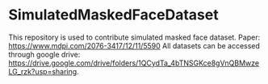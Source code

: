 # SimulatedMaskedFaceDataset
This repository is used to contribute simulated masked face dataset.
Paper: https://www.mdpi.com/2076-3417/12/11/5590
All datasets can be accessed through google drive: https://drive.google.com/drive/folders/1QCydTa_4bTNSGKce8gVnQBMwzeLG_rzk?usp=sharing.
